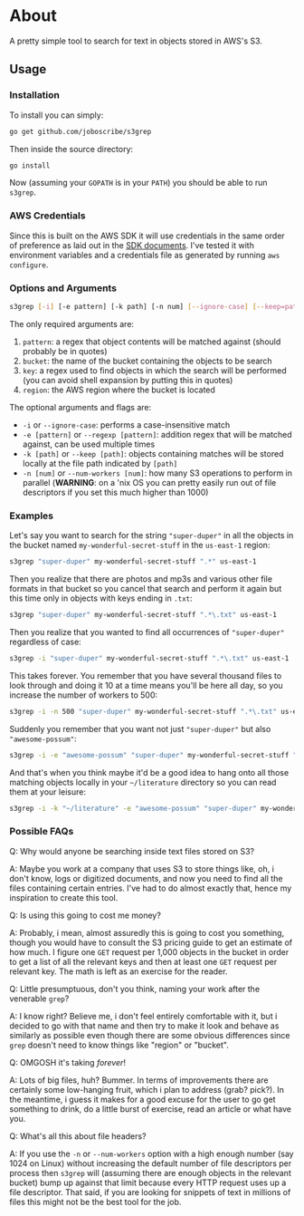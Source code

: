 # About

A pretty simple tool to search for text in objects stored in AWS's S3.

## Usage

### Installation

To install you can simply:

```bash
go get github.com/joboscribe/s3grep
```

Then inside the source directory:

```bash
go install
```

Now (assuming your `GOPATH` is in your `PATH`) you should be able to run `s3grep`.

### AWS Credentials

Since this is built on the AWS SDK it will use credentials in the same order of preference as laid out in the [SDK documents](https://docs.aws.amazon.com/sdk-for-go/v1/developer-guide/configuring-sdk.html). I've tested it with environment variables and a credentials file as generated by running `aws configure`.

### Options and Arguments

```bash
s3grep [-i] [-e pattern] [-k path] [-n num] [--ignore-case] [--keep=path] [--num-workers=num] [--regexp=pattern] [pattern] [bucket] [key] [region]
```

The only required arguments are:

1. `pattern`: a regex that object contents will be matched against (should probably be in quotes)
2. `bucket`: the name of the bucket containing the objects to be search
3. `key`: a regex used to find objects in which the search will be performed (you can avoid shell expansion by putting this in quotes)
4. `region`: the AWS region where the bucket is located

The optional arguments and flags are:

* `-i` or `--ignore-case`: performs a case-insensitive match
* `-e [pattern]` or `--regexp [pattern]`: addition regex that will be matched against, can be used multiple times
* `-k [path]` or `--keep [path]`: objects containing matches will be stored locally at the file path indicated by `[path]`
* `-n [num]` or `--num-workers [num]`: how many S3 operations to perform in parallel (**WARNING**: on a 'nix OS you can pretty easily run out of file descriptors if you set this much higher than 1000)

### Examples

Let's say you want to search for the string `"super-duper"` in all the objects in the bucket named `my-wonderful-secret-stuff` in the `us-east-1` region:

```bash
s3grep "super-duper" my-wonderful-secret-stuff ".*" us-east-1
```

Then you realize that there are photos and mp3s and various other file formats in that bucket so you cancel that search and perform it again but this time only in objects with keys ending in `.txt`:

```bash
s3grep "super-duper" my-wonderful-secret-stuff ".*\.txt" us-east-1
```

Then you realize that you wanted to find all occurrences of `"super-duper"` regardless of case:

```bash
s3grep -i "super-duper" my-wonderful-secret-stuff ".*\.txt" us-east-1
```

This takes forever. You remember that you have several thousand files to look through and doing it 10 at a time means you'll be here all day, so you increase the number of workers to 500:

```bash
s3grep -i -n 500 "super-duper" my-wonderful-secret-stuff ".*\.txt" us-east-1
```

Suddenly you remember that you want not just `"super-duper"` but also `"awesome-possum"`:

```bash
s3grep -i -e "awesome-possum" "super-duper" my-wonderful-secret-stuff ".*\.txt" us-east-1
```

And that's when you think maybe it'd be a good idea to hang onto all those matching objects locally in your `~/literature` directory so you can read them at your leisure:

```bash
s3grep -i -k "~/literature" -e "awesome-possum" "super-duper" my-wonderful-secret-stuff ".*\.txt" us-east-1
```

### Possible FAQs

Q: Why would anyone be searching inside text files stored on S3?

A: Maybe you work at a company that uses S3 to store things like, oh, i don't know, logs or digitized documents, and now you need to find all the files containing certain entries. I've had to do almost exactly that, hence my inspiration to create this tool.

Q: Is using this going to cost me money?

A: Probably, i mean, almost assuredly this is going to cost you something, though you would have to consult the S3 pricing guide to get an estimate of how much. I figure one `GET` request per 1,000 objects in the bucket in order to get a list of all the relevant keys and then at least one `GET` request per relevant key. The math is left as an exercise for the reader.

Q: Little presumptuous, don't you think, naming your work after the venerable `grep`?

A: I know right? Believe me, i don't feel entirely comfortable with it, but i decided to go with that name and then try to make it look and behave as similarly as possible even though there are some obvious differences since `grep` doesn't need to know things like "region" or "bucket".

Q: OMGOSH it's taking _forever_!

A: Lots of big files, huh? Bummer. In terms of improvements there are certainly some low-hanging fruit, which i plan to address (grab? pick?). In the meantime, i guess it makes for a good excuse for the user to go get something to drink, do a little burst of exercise, read an article or what have you.

Q: What's all this about file headers?

A: If you use the `-n` or `--num-workers` option with a high enough number (say 1024 on Linux) without increasing the default number of file descriptors per process then `s3grep` will (assuming there are enough objects in the relevant bucket) bump up against that limit because every HTTP request uses up a file descriptor. That said, if you are looking for snippets of text in millions of files this might not be the best tool for the job.
